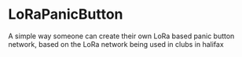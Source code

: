 # LoRaPanicButton
A simple way someone can create their own LoRa based panic button network, based on the LoRa network being used in clubs in halifax
